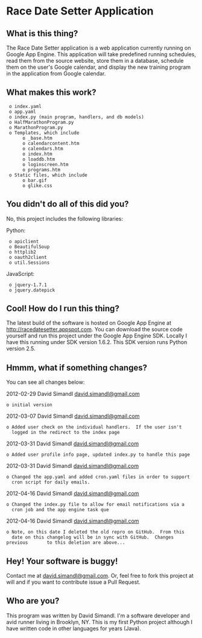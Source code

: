 # Race Date Setter Application

What is this thing?
-------------------

The Race Date Setter application is a web application currently running on Google App Engine.  This application will take predefined running schedules, read them from the source website, store them in a database, schedule them on the user's Google calendar, and display the new training program in the application from Google calendar.

What makes this work?
---------------------

     o index.yaml
     o app.yaml
     o index.py (main program, handlers, and db models)
     o HalfMarathonProgram.py
     o MarathonProgram.py
     o Templates, which include
          o _base.htm
          o calendarcontent.htm
          o calendars.htm
          o index.htm
          o loaddb.htm
          o loginscreen.htm
          o programs.htm
     o Static files, which include
          o bar.gif
          o glike.css

You didn't do all of this did you?
----------------------------------

No, this project includes the following libraries:

Python:

     o apiclient
     o BeautifulSoup
     o httplib2
     o oauth2client
     o util.Sessions

JavaScript:

     o jquery-1.7.1
     o jquery.datepick

Cool! How do I run this thing?
-------------------------------

The latest build of the software is hosted on Google App Engine at http://racedatesetter.appspot.com.  You can download the source code yourself and run this project under the Google App Engine SDK.  Locally I have this running under SDK version 1.6.2.  This SDK version runs Python version 2.5.

Hmmm, what if something changes?
--------------------------------

You can see all changes below:

2012-02-29 David Simandl david.simandl@gmail.com

    o initial version

2012-03-07 David Simandl david.simandl@gmail.com

    o Added user check on the individual handlers.  If the user isn't
      logged in the redirect to the index page

2012-03-31 David Simandl david.simandl@gmail.com

    o Added user profile info page, updated index.py to handle this page

2012-03-31 David Simandl david.simandl@gmail.com

    o Changed the app.yaml and added cron.yaml files in order to support
      cron script for daily emails.

2012-04-16 David Simandl david.simandl@gmail.com

    o Changed the index.py file to allow for email notifications via a
      cron job and the app engine task que

2012-04-16 David Simandl david.simandl@gmail.com

    o Note, on this date I deleted the old repro on GitHub.  From this
      date on this changelog will be in sync with GitHub.  Changes previous       to this deletion are above...



Hey! Your software is buggy!
---------------------------

Contact me at david.simandl@gmail.com.  Or, feel free to fork this project at will and if you want to contribute issue a Pull Request.

Who are you?
-------------------------

This program was written by David Simandl.  I'm a software developer and avid runner living in Brooklyn, NY.  This is my first Python project although I have written code in other languages for years (Java).
